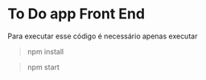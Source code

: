 # To Do app Front End

Para executar esse código é necessário apenas executar

> npm install


> npm start
